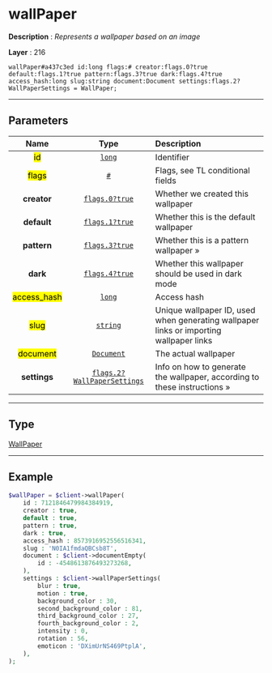 # wallPaper

**Description** : *Represents a wallpaper based on an image*

**Layer** : 216

```tl
wallPaper#a437c3ed id:long flags:# creator:flags.0?true default:flags.1?true pattern:flags.3?true dark:flags.4?true access_hash:long slug:string document:Document settings:flags.2?WallPaperSettings = WallPaper;
```

---

## Parameters

| Name | Type | Description |
| :---: | :---: | :--- |
| <mark>id</mark> | [`long`](type/long) | Identifier |
| <mark>flags</mark> | [`#`](type/#) | Flags, see TL conditional fields |
| **creator** | [`flags.0?true`](type/true) | Whether we created this wallpaper |
| **default** | [`flags.1?true`](type/true) | Whether this is the default wallpaper |
| **pattern** | [`flags.3?true`](type/true) | Whether this is a pattern wallpaper » |
| **dark** | [`flags.4?true`](type/true) | Whether this wallpaper should be used in dark mode |
| <mark>access_hash</mark> | [`long`](type/long) | Access hash |
| <mark>slug</mark> | [`string`](type/string) | Unique wallpaper ID, used when generating wallpaper links or importing wallpaper links |
| <mark>document</mark> | [`Document`](type/Document) | The actual wallpaper |
| **settings** | [`flags.2?WallPaperSettings`](type/WallPaperSettings) | Info on how to generate the wallpaper, according to these instructions » |

---

## Type

[WallPaper](type/WallPaper)

---

## Example

```php
$wallPaper = $client->wallPaper(
	id : 7121846479984384919,
	creator : true,
	default : true,
	pattern : true,
	dark : true,
	access_hash : 8573916952556516341,
	slug : 'N0IA1fmdaQBCsb8T',
	document : $client->documentEmpty(
		id : -4548613876493273268,
	),
	settings : $client->wallPaperSettings(
		blur : true,
		motion : true,
		background_color : 30,
		second_background_color : 81,
		third_background_color : 27,
		fourth_background_color : 2,
		intensity : 0,
		rotation : 56,
		emoticon : 'DXimUrNS469PtplA',
	),
);
```